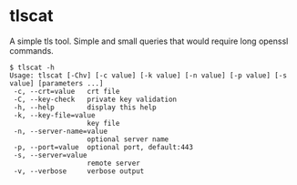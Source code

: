 # tlscat
A simple tls tool. Simple and small queries that would require long openssl commands.
```
$ tlscat -h
Usage: tlscat [-Chv] [-c value] [-k value] [-n value] [-p value] [-s value] [parameters ...]
 -c, --crt=value   crt file
 -C, --key-check   private key validation
 -h, --help        display this help
 -k, --key-file=value
                   key file
 -n, --server-name=value
                   optional server name
 -p, --port=value  optional port, default:443
 -s, --server=value
                   remote server
 -v, --verbose     verbose output

```
